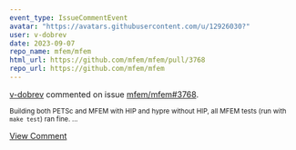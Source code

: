 ```yaml
---
event_type: IssueCommentEvent
avatar: "https://avatars.githubusercontent.com/u/12926030?"
user: v-dobrev
date: 2023-09-07
repo_name: mfem/mfem
html_url: https://github.com/mfem/mfem/pull/3768
repo_url: https://github.com/mfem/mfem
---
```


<a href='https://github.com/v-dobrev' target='_blank'>v-dobrev</a> commented on issue <a href='https://github.com/mfem/mfem/pull/3768' target='_blank'>mfem/mfem#3768</a>.

<small>Building both PETSc and MFEM with HIP and hypre without HIP, all MFEM tests (run with `make test`) ran fine....</small>

<a href='https://github.com/mfem/mfem/pull/3768' target='_blank'>View Comment</a>